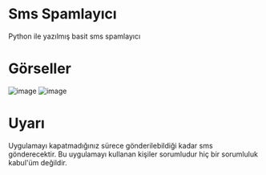 # Sms Spamlayıcı
Python ile yazılmış basit sms spamlayıcı

# Görseller
![image](https://user-images.githubusercontent.com/73155590/211169354-c8a3103e-93f3-4d05-bbd2-5db27e69c358.png)
![image](https://user-images.githubusercontent.com/73155590/211169356-b1b227ff-e984-4f45-84d3-2f01b4a34c51.png)

# Uyarı
Uygulamayı kapatmadığınız sürece gönderilebildiği kadar sms gönderecektir.
Bu uygulamayı kullanan kişiler sorumludur hiç bir sorumluluk kabul'üm değildir.
